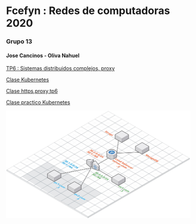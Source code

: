 # Fcefyn :  Redes de computadoras 2020
### Grupo 13
#### Jose Cancinos - Oliva Nahuel

[TP6 : Sistemas distribuidos complejos, proxy](https://docs.google.com/document/d/16NeKU_CoKs3UF281r9wK-Ip2rGNeNdUP15N639m64TI/edit)

[Clase Kubernetes](https://drive.google.com/file/d/1OLsU48V76fb57wIGOHq1uRkFp3LkAtIt/view)

[Clase https,proxy,tp6](https://drive.google.com/file/d/1uM8s4Udbtd6I5ZTPqH7HwlzFUwhkySLo/view)

[Clase practico Kubernetes](https://drive.google.com/file/d/16TxCBfnlbgV34N8RicR5fC1msYwoTIml/view)

<img src="https://raw.githubusercontent.com/nadaol/Fcefyn_Redes/master/Tp6/docs/topologia.jpg?token=ALWUAXSTR2DS5IMBK3NOP5C63RPAS" alt="topology" width="1200">
